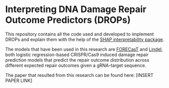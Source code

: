 # Interpreting DNA Damage Repair Outcome Predictors (DROPs)
This repository contains all the code used and developed to implement DROPs and explain them with the help of the [SHAP interpretability package]([https://pypi.org/project/shap](https://github.com/slundberg/shap)). 

The models that have been used in this research are [FORECasT](https://github.com/felicityallen/SelfTarget) and [Lindel](https://github.com/shendurelab/Lindel), both logistic regression-based CRISPR/Cas9 induced damage repair prediction models that predict the repair outcome distribution across different expected repair outcomes given a gRNA-target sequence.

The paper that resulted from this research can be found here: [INSERT PAPER LINK]
